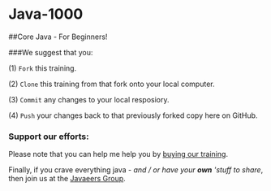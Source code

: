 # Java-1000
##Core Java - For Beginners!

###We suggest that you: 

(1) `Fork` this training.

(2) `Clone` this training from that fork onto your local computer.

(3) `Commit` any changes to your local resposiory.

(4) `Push` your changes back to that previously forked copy here on GitHub.

### Support our efforts:
Please note that you can help me help you by [buying our training](https://www.udemy.com/course/how-to-java).

Finally, if you crave everything java - _and / or have your **own** 'stuff to share_, then join us at the [Javaeers Group](https://www.facebook.com/JavaVideos9000/).
